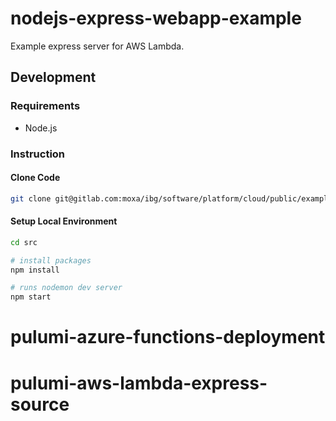 # nodejs-express-webapp-example

Example express server for AWS Lambda.

## Development

### Requirements

- Node.js

### Instruction

#### Clone Code

```bash
git clone git@gitlab.com:moxa/ibg/software/platform/cloud/public/examples/nodejs-express-webapp-example/nodejs-express-webapp-example.git
```

#### Setup Local Environment

```bash
cd src

# install packages
npm install

# runs nodemon dev server
npm start
```
# pulumi-azure-functions-deployment
# pulumi-aws-lambda-express-source

